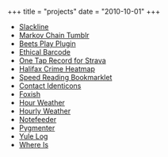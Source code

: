 +++
title = "projects"
date = "2010-10-01"
+++

* [Slackline](https\://github.com/davidhampgonsalves/slackline)
* [Markov Chain Tumblr](http\://scrumdiddlyumptious-clojure.tumblr.com/)
* [Beets Play Plugin](http\://beets.readthedocs.org/en/latest/plugins/play.html)
* [Ethical Barcode](http\://www.ethicalbarcode.com)
* [One Tap Record for Strava](https\://play.google.com/store/apps/details?id=com.onetapstrava)
* [Halifax Crime Heatmap](http\://www.crimeheatmap.ca)
* [Speed Reading Bookmarklet](/spritz-like-rsvp-reader-bookmarklet/)
* [Contact Identicons](https\://play.google.com/store/apps/details?id=com.davidhampgonsalves.contactidenticons)
* [Foxish](/foxish/)
* [Hour Weather](https://hourweather.herokuapp.com/)
* [Hourly Weather](https\://play.google.com/store/apps/details?id=com.hourlyweather&hl=en)
* [Notefeeder](/notefeeder/)
* [Pygmenter](http\://pygmntr.appspot.com/)
* [Yule Log](/html5-canvas-yule-log/)
* [Where Is](http\://whereisthat.herokuapp.com/)
